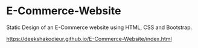 # E-Commerce-Website
Static Design of an E-Commerce website using HTML, CSS and Bootstrap.

https://deekshakodieur.github.io/E-Commerce-Website/index.html

